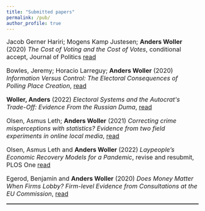 ```yaml
---
title: "Submitted papers"
permalink: /pub/
author_profile: true
---
```


<p style="font-size:16px"> Jacob Gerner Hariri; Mogens Kamp Justesen; <b>Anders Woller</b> (2020) <i>The Cost of Voting and the Cost of Votes</i>, conditional accept, Journal of Politics <a href="https://www.dropbox.com/s/76e4zspprdno5u1/JOP_3rdRound.pdf?dl=0">read</a> <p/>

<p style="font-size:16px"> Bowles, Jeremy; Horacio Larreguy; <b>Anders Woller</b> (2020) <i>Information Versus Control: The Electoral Consequences of Polling Place Creation</i>, <a href="https://www.dropbox.com/s/r8syn46829kzhko/draft_5.pdf?dl=0">read</a> <p/>

<p style="font-size:16px"> <b>Woller, Anders</b> (2022) <i>Electoral Systems and the Autocrat's Trade-Off: Evidence From the Russian Duma</i>, <a href="https://www.dropbox.com/s/wqg072pmxb5gqrm/Electoral_systems.pdf?dl=0">read</a> <p/>

<p style="font-size:16px"> Olsen, Asmus Leth; <b>Anders Woller</b> (2021) <i>Correcting crime misperceptions with statistics? Evidence from two field experiments in online local media</i>, <a href="https://www.dropbox.com/s/xamcx5m7wzss90a/manuscript_JOP.pdf?dl=0">read</a> <p/>

<p style="font-size:16px"> Olsen, Asmus Leth and <b>Anders Woller</b> (2022) <i>Laypeople’s Economic Recovery Models for a Pandemic</i>, revise and resubmit, PLOS One  <a href="https://www.dropbox.com/s/v1macvcbdqyjan3/manuscript_econ_covid19.pdf?dl=0">read</a> <p/>

<p style="font-size:16px"> Egerod, Benjamin and <b>Anders Woller</b> (2020) <i>Does Money Matter When Firms Lobby? Firm-level Evidence from Consultations at the EU Commission</i>, <a href="https://www.dropbox.com/s/jntg13ofu0ydflr/Maindocument.pdf?dl=0">read</a> <p/>


<hr style="border-top: dotted 1px;" />
